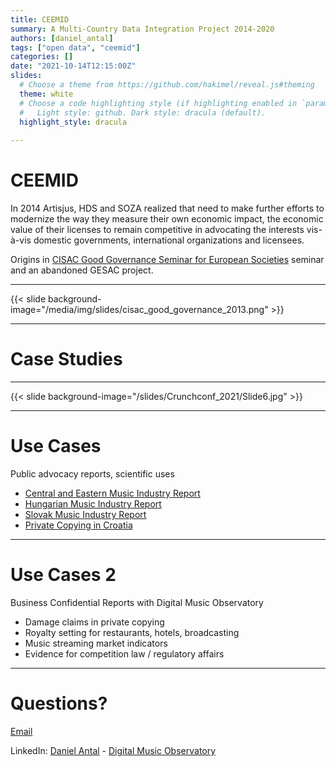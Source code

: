 ```yaml
---
title: CEEMID
summary: A Multi-Country Data Integration Project 2014-2020
authors: [daniel_antal]
tags: ["open data", "ceemid"]
categories: []
date: "2021-10-14T12:15:00Z"
slides:
  # Choose a theme from https://github.com/hakimel/reveal.js#theming
  theme: white
  # Choose a code highlighting style (if highlighting enabled in `params.toml`)
  #   Light style: github. Dark style: dracula (default).
  highlight_style: dracula
  
---
```


# CEEMID

In 2014 Artisjus, HDS and SOZA realized that need to make further efforts to modernize the way they measure their own economic impact, the economic value of their licenses to remain competitive in advocating the interests vis-à-vis domestic governments, international organizations and licensees.

Origins in [CISAC Good Governance Seminar for European Societies](https://ceemid.eu/post/2013-11-18_cisac_goodgov/) seminar and an abandoned GESAC project.

---

{{< slide background-image="/media/img/slides/cisac_good_governance_2013.png" >}}

---

# Case Studies




---

{{< slide background-image="/slides/Crunchconf_2021/Slide6.jpg" >}}


---

# Use Cases

Public advocacy reports, scientific uses

- [Central and Eastern Music Industry Report](https://music.dataobservatory.eu/publication/ceereport_2020/)
- [Hungarian Music Industry Report](https://music.dataobservatory.eu/publication/hungary_music_industry_2014/)
- [Slovak Music Industry Report](https://music.dataobservatory.eu/publication/slovak_music_industry_2019/)
- [Private Copying in Croatia](https://music.dataobservatory.eu/publication/private_copying_croatia_2019/)

---

# Use Cases 2 

Business Confidential Reports with Digital Music Observatory

- Damage claims in private copying
- Royalty setting for restaurants, hotels, broadcasting
- Music streaming market indicators
- Evidence for competition law / regulatory affairs


---

# Questions?

[Email](https://reprex.nl/#contact)

LinkedIn: [Daniel Antal](https://www.linkedin.com/in/antaldaniel/) - [Digital Music Observatory](https://www.linkedin.com/company/79286750)


